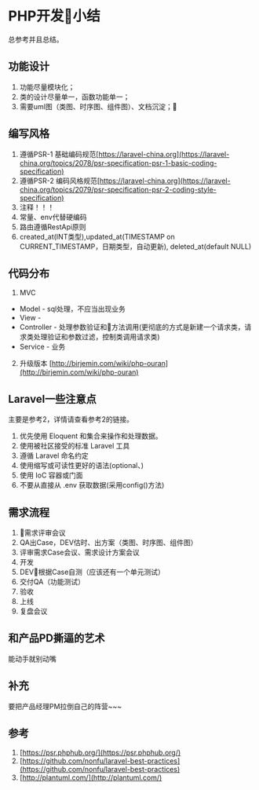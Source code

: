 # PHP开发小结
总参考并且总结。

## 功能设计
1. 功能尽量模块化；
2. 类的设计尽量单一，函数功能单一；
3. 需要uml图（类图、时序图、组件图）、文档沉淀；

## 编写风格
1. 遵循PSR-1 基础编码规范[https://laravel-china.org](https://laravel-china.org/topics/2078/psr-specification-psr-1-basic-coding-specification)
2. 遵循PSR-2 编码风格规范[https://laravel-china.org](https://laravel-china.org/topics/2079/psr-specification-psr-2-coding-style-specification)
3. 注释！！！
4. 常量、env代替硬编码
5. 路由遵循RestApi原则 
6. created_at(INT类型),updated_at(TIMESTAMP on CURRENT_TIMESTAMP，日期类型，自动更新), deleted_at(default NULL)

## 代码分布
1. MVC
* Model - sql处理，不应当出现业务
* View - 
* Controller - 处理参数验证和方法调用(更彻底的方式是新建一个请求类，请求类处理验证和参数过滤，控制类调用请求类)
* Service - 业务

2. 升级版本
[http://birjemin.com/wiki/php-ouran](http://birjemin.com/wiki/php-ouran)

## Laravel一些注意点
主要是参考2，详情请查看参考2的链接。
1. 优先使用 Eloquent 和集合来操作和处理数据。
2. 使用被社区接受的标准 Laravel 工具
3. 遵循 Laravel 命名约定
4. 使用缩写或可读性更好的语法(optional、)
5. 使用 IoC 容器或门面
6. 不要从直接从 .env 获取数据(采用config()方法)

## 需求流程
1. 需求评审会议
2. QA出Case，DEV估时、出方案（类图、时序图、组件图）
3. 评审需求Case会议、需求设计方案会议
4. 开发
5. DEV根据Case自测（应该还有一个单元测试）
6. 交付QA（功能测试）
7. 验收
8. 上线
9. 复盘会议

## 和产品PD撕逼的艺术

能动手就别动嘴

## 补充
要把产品经理PM拉倒自己的阵营~~~

## 参考
1. [https://psr.phphub.org/](https://psr.phphub.org/)
2. [https://github.com/nonfu/laravel-best-practices](https://github.com/nonfu/laravel-best-practices)
3. [http://plantuml.com/](http://plantuml.com/)